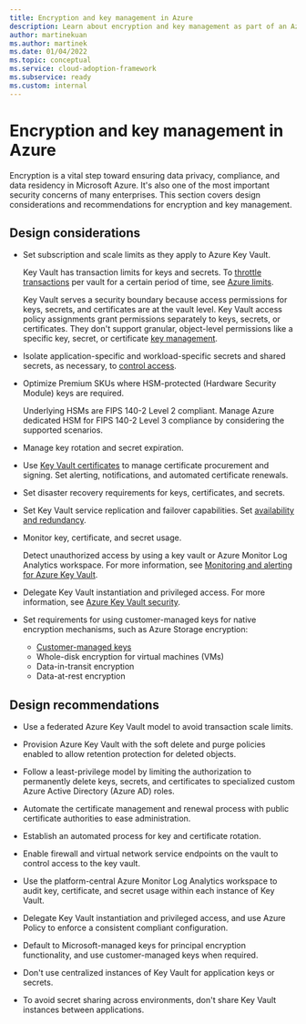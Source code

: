 ```yaml
---
title: Encryption and key management in Azure
description: Learn about encryption and key management as part of an Azure landing zone
author: martinekuan
ms.author: martinek
ms.date: 01/04/2022
ms.topic: conceptual
ms.service: cloud-adoption-framework
ms.subservice: ready
ms.custom: internal
---
```


# Encryption and key management in Azure

Encryption is a vital step toward ensuring data privacy, compliance, and data residency in Microsoft Azure. It's also one of the most important security concerns of many enterprises. This section covers design considerations and recommendations for encryption and key management.

## Design considerations

- Set subscription and scale limits as they apply to Azure Key Vault.

   Key Vault has transaction limits for keys and secrets. To [throttle transactions](/azure/key-vault/general/overview-throttling) per vault for a certain period of time, see [Azure limits](/azure/azure-resource-manager/management/azure-subscription-service-limits).

   Key Vault serves a security boundary because access permissions for keys, secrets, and certificates are at the vault level. Key Vault access policy assignments grant permissions separately to keys, secrets, or certificates. They don't support granular, object-level permissions like a specific key, secret, or certificate [key management](/azure/security/fundamentals/data-encryption-best-practices).

- Isolate application-specific and workload-specific secrets and shared secrets, as necessary, to [control access](/azure/key-vault/general/best-practices).

- Optimize Premium SKUs where HSM-protected (Hardware Security Module) keys are required.

   Underlying HSMs are FIPS 140-2 Level 2 compliant. Manage Azure dedicated HSM for FIPS 140-2 Level 3 compliance by considering the supported scenarios.

- Manage key rotation and secret expiration.

- Use [Key Vault certificates](/azure/key-vault/certificates/about-certificates) to manage certificate procurement and signing. Set alerting, notifications, and automated certificate renewals.

- Set disaster recovery requirements for keys, certificates, and secrets.

- Set Key Vault service replication and failover capabilities. Set [availability and redundancy](/azure/key-vault/general/disaster-recovery-guidance).

- Monitor key, certificate, and secret usage.

  Detect unauthorized access by using a key vault or Azure Monitor Log Analytics workspace. For more information, see [Monitoring and alerting for Azure Key Vault](/azure/key-vault/general/alert).

- Delegate Key Vault instantiation and privileged access. For more information, see [Azure Key Vault security](/azure/key-vault/general/security-features).

- Set requirements for using customer-managed keys for native encryption mechanisms, such as Azure Storage encryption:

  - [Customer-managed keys](/azure/storage/common/customer-managed-keys-configure-key-vault)
  - Whole-disk encryption for virtual machines (VMs)
  - Data-in-transit encryption
  - Data-at-rest encryption

## Design recommendations

- Use a federated Azure Key Vault model to avoid transaction scale limits.

- Provision Azure Key Vault with the soft delete and purge policies enabled to allow retention protection for deleted objects.

- Follow a least-privilege model by limiting the authorization to permanently delete keys, secrets, and certificates to specialized custom Azure Active Directory (Azure AD) roles.

- Automate the certificate management and renewal process with public certificate authorities to ease administration.

- Establish an automated process for key and certificate rotation.

- Enable firewall and virtual network service endpoints on the vault to control access to the key vault.

- Use the platform-central Azure Monitor Log Analytics workspace to audit key, certificate, and secret usage within each instance of Key Vault.

- Delegate Key Vault instantiation and privileged access, and use Azure Policy to enforce a consistent compliant configuration.

- Default to Microsoft-managed keys for principal encryption functionality, and use customer-managed keys when required.

- Don't use centralized instances of Key Vault for application keys or secrets.

- To avoid secret sharing across environments, don't share Key Vault instances between applications.
